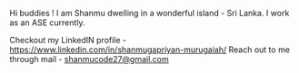 
Hi buddies ! 
I am Shanmu dwelling in a wonderful island - Sri Lanka. 
I work as an ASE currently.

Checkout my LinkedIN profile - https://www.linkedin.com/in/shanmugapriyan-murugaiah/
Reach out to me through mail - shanmucode27@gmail.com

